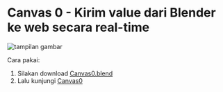 # Canvas 0 - Kirim value dari Blender ke web secara real-time  
![tampilan gambar](gerakkan20%realtime.gif)  

Cara pakai:
1. Silakan download [Canvas0.blend](https://github.com/AngkasaMuhammad/Kumpulan-Content/blob/93a172a3e097695ff47e89e0a034b9b18f9af072/content/Canvas0/Canvas0.blend)  
2. Lalu kunjungi [Canvas0](https://angkasamuhammad.github.io/Kumpulan-Content/content/Canvas0/Canvas0.html)
